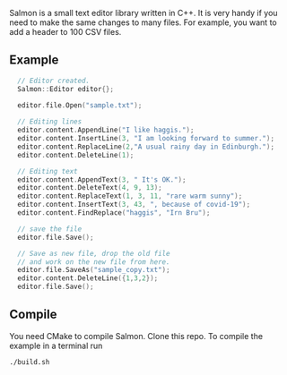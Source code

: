 

Salmon is a small text editor library written in C++. It is very handy if you need to make the same changes to many files. For example, you want to add a header to 100 CSV files. 

## Example

```cpp
  // Editor created.
  Salmon::Editor editor{};

  editor.file.Open("sample.txt");
  
  // Editing lines
  editor.content.AppendLine("I like haggis.");
  editor.content.InsertLine(3, "I am looking forward to summer.");
  editor.content.ReplaceLine(2,"A usual rainy day in Edinburgh.");
  editor.content.DeleteLine(1);

  // Editing text
  editor.content.AppendText(3, " It's OK.");
  editor.content.DeleteText(4, 9, 13);
  editor.content.ReplaceText(1, 3, 11, "rare warm sunny");
  editor.content.InsertText(3, 43, ", because of covid-19");
  editor.content.FindReplace("haggis", "Irn Bru");

  // save the file
  editor.file.Save();

  // Save as new file, drop the old file
  // and work on the new file from here.
  editor.file.SaveAs("sample_copy.txt");
  editor.content.DeleteLine({1,3,2});
  editor.file.Save();

```

## Compile

You need CMake to compile Salmon. Clone this repo. To compile the example in a terminal run

```sh
./build.sh
```


